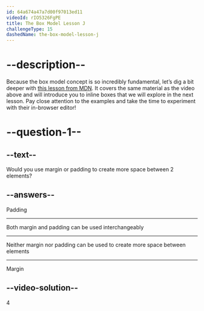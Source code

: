 ```yaml
---
id: 64a674a47a7d00f97013ed11
videoId: rIO5326FgPE
title: The Box Model Lesson J
challengeType: 15
dashedName: the-box-model-lesson-j
--- 
```

# --description--

Because the box model concept is so incredibly fundamental, let’s dig a bit deeper with <a href="https://developer.mozilla.org/en-US/docs/Learn/CSS/Building_blocks/The_box_model#what_is_the_css_box_model" target="_blank">this lesson from MDN</a>. It covers the same material as the video above and will introduce you to inline boxes that we will explore in the next lesson. Pay close attention to the examples and take the time to experiment with their in-browser editor!

# --question-1--

## --text--

Would you use margin or padding to create more space between 2 elements?

## --answers--

Padding

---

Both margin and padding can be used interchangeably

---

Neither margin nor padding can be used to create more space between elements

---

Margin


## --video-solution--

4
